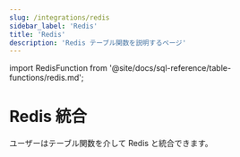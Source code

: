 ```yaml
---
slug: /integrations/redis
sidebar_label: 'Redis'
title: 'Redis'
description: 'Redis テーブル関数を説明するページ'
---
```


import RedisFunction from '@site/docs/sql-reference/table-functions/redis.md';


# Redis 統合

ユーザーはテーブル関数を介して Redis と統合できます。

<RedisFunction/>
